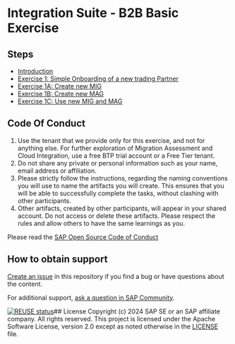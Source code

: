 


# Integration Suite - B2B Basic Exercise
<!-- Please include descriptive title -->

<!--- Register repository https://api.reuse.software/register, then add REUSE badge:
[![REUSE status](https://api.reuse.software/badge/github.com/SAP-samples/REPO-NAME)](https://api.reuse.software/info/github.com/SAP-samples/REPO-NAME)
-->

## Steps
- [Introduction](Introduction/README.md)
- [Exercise 1: Simple Onboarding of a new trading Partner](Exercise1/README.md)
- [Exercise 1A: Create new MIG](Exercise1A/README.md)
- [Exercise 1B: Create new MAG](Exercise1B/README.md)
- [Exercise 1C: Use new MIG and MAG](Exercise1C/README.md)

## Code Of Conduct

1. Use the tenant that we provide only for this exercise, and not for anything else. For further exploration of Migration Assessment and Cloud Integration, use a free BTP trial account or a Free Tier tenant.
2. Do not share any private or personal information such as your name, email address or affiliation.
3. Please strictly follow the instructions, regarding the naming conventions you will use to name the artifacts you will create. This ensures that you will be able to successfully complete the tasks, without clashing with other participants.
4. Other artifacts, created by other participants, will appear in your shared account. Do not access or delete these artifacts. Please respect the rules and allow others to have the same learnings as you.

Please read the [SAP Open Source Code of Conduct](https://github.com/SAP-samples/.github/blob/main/CODE_OF_CONDUCT.md)

## How to obtain support
[Create an issue](https://github.com/SAP-samples/integration-suite-b2b-exercises-basic/issues) in this repository if you find a bug or have questions about the content.
 
For additional support, [ask a question in SAP Community](https://answers.sap.com/questions/ask.html).

[![REUSE status](https://api.reuse.software/badge/github.com/SAP-samples/integration-suite-b2b-exercises-basic)](https://api.reuse.software/info/github.com/SAP-samples/integration-suite-b2b-exercises-basic)## License
Copyright (c) 2024 SAP SE or an SAP affiliate company. All rights reserved. This project is licensed under the Apache Software License, version 2.0 except as noted otherwise in the [LICENSE](LICENSE) file.
